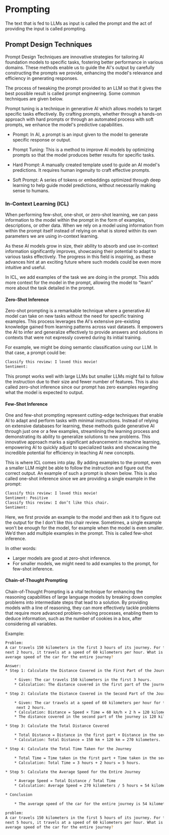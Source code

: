 # Prompting

The text that is fed to LLMs as input is called the prompt and the act of
providing the input is called prompting.

## Prompt Design Techniques

Prompt Design Techniques are innovative strategies for tailoring AI
foundation models to specific tasks, fostering better performance in
various domains. These methods enable us to guide the AI's output by
carefully constructing the prompts we provide, enhancing the model's
relevance and efficiency in generating responses.

The process of tweaking the prompt provided to an LLM so that it gives the
best possible result is called prompt engineering. Some common techniques are
given below.

Prompt tuning is a technique in generative AI which allows models to
target specific tasks effectively. By crafting prompts, whether through a
hands-on approach with hard prompts or through an automated process with
soft prompts, we enhance the model's predictive capabilities.

* Prompt: In AI, a prompt is an input given to the model to generate
 specific response or output.

* Prompt Tuning: This is a method to improve AI models by optimizing
prompts so that the model produces better results for specific tasks.

* Hard Prompt: A manually created template used to guide an AI model's
 predictions. It requires human ingenuity to craft effective prompts.

* Soft Prompt: A series of tokens or embeddings optimized through deep
 learning to help guide model predictions, without necessarily making sense to humans.

### In-Context Learning (ICL)

When performing few-shot, one-shot, or zero-shot learning, we can pass
information to the model within the prompt in the form of examples,
descriptions, or other data. When we rely on a model using information
from within the prompt itself instead of relying on what is stored within
its own parameters we are using in-context learning.

As these AI models grow in size, their ability to absorb and use
in-context information significantly improves, showcasing their potential
to adapt to various tasks effectively. The progress in this field is
inspiring, as these advances hint at an exciting future where such models
could be even more intuitive and useful.

In ICL, we add examples of the task we are doing in the prompt. This adds
more context for the model in the prompt, allowing the model to “learn” more
about the task detailed in the prompt.

#### Zero-Shot Inference

Zero-shot prompting is a remarkable technique where a generative AI model
can take on new tasks without the need for specific training examples.
This process leverages the AI's extensive pre-existing knowledge gained
from learning patterns across vast datasets. It empowers the AI to infer
and generalize effectively to provide answers and solutions in contexts
that were not expressly covered during its initial training.

For example, we might be doing semantic classification using our LLM. In that
case, a prompt could be:

```bash
Classify this review: I loved this movie!
Sentiment:
```

This prompt works well with large LLMs but smaller LLMs might fail to follow
the instruction due to their size and fewer number of features. This is also called
zero-shot inference since our prompt has zero examples regarding what the
model is expected to output.

#### Few-Shot Inference

One and few-shot prompting represent cutting-edge techniques that enable
AI to adapt and perform tasks with minimal instructions. Instead of
relying on extensive databases for learning, these methods guide
generative AI through just one or a few examples, streamlining the
learning process and demonstrating its ability to generalize solutions to
new problems. This innovative approach marks a significant advancement in
machine learning, empowering AI to quickly adjust to specialized tasks and
showcasing the incredible potential for efficiency in teaching AI new concepts.

This is where ICL comes into play. By adding examples to the prompt, even a
smaller LLM might be able to follow the instruction and figure out the correct
output. An example of such a prompt is shown below. This is also called
one-shot inference since we are providing a single example in the prompt:

```bash
Classify this review: I loved this movie!
Sentiment: Positive
Classify this review: I don’t like this chair.
Sentiment:
```

Here, we first provide an example to the model and then ask it to figure out the
output for the I don’t like this chair review.
Sometimes, a single example won’t be enough for the model, for example when
the model is even smaller. We’d then add multiple examples in the prompt. This
is called few-shot inference.

In other words:

* Larger models are good at zero-shot inference.
* For smaller models, we might need to add examples to the prompt, for
few-shot inference.

#### Chain-of-Thought Prompting

Chain-of-Thought Prompting is a vital technique for enhancing the
reasoning capabilities of large language models by breaking down complex
problems into intermediate steps that lead to a solution. By providing
models with a line of reasoning, they can more effectively tackle problems
that require more advanced problem-solving processes, enabling them to
deduce information, such as the number of cookies in a box, after
considering all variables.

Example:

```bash
Problem:
A car travels 150 kilometers in the first 3 hours of its journey. For the
next 2 hours, it travels at a speed of 60 kilometers per hour. What is the
average speed of the car for the entire journey?

Answer:
* Step 1: Calculate the Distance Covered in the First Part of the Journey

    * Given: The car travels 150 kilometers in the first 3 hours.
    * Calculation: The distance covered in the first part of the journey is 150 kilometers.

* Step 2: Calculate the Distance Covered in the Second Part of the Journey

    * Given: The car travels at a speed of 60 kilometers per hour for the
     next 2 hours.
    * Calculation: Distance = Speed × Time = 60 km/h × 2 h = 120 kilometers.
    * The distance covered in the second part of the journey is 120 kilometers.

* Step 3: Calculate the Total Distance Covered

    * Total Distance = Distance in the first part + Distance in the second part
    * Calculation: Total Distance = 150 km + 120 km = 270 kilometers.

* Step 4: Calculate the Total Time Taken for the Journey

    * Total Time = Time taken in the first part + Time taken in the second part
    * Calculation: Total Time = 3 hours + 2 hours = 5 hours.

* Step 5: Calculate the Average Speed for the Entire Journey

    * Average Speed = Total Distance / Total Time
    * Calculation: Average Speed = 270 kilometers / 5 hours = 54 kilometers per hour.

* Conclusion

    * The average speed of the car for the entire journey is 54 kilometers per hour.

problem:
A car travels 150 kilometers in the first 5 hours of its journey. For the
next 5 hours, it travels at a speed of 60 kilometers per hour. What is the
average speed of the car for the entire journey?
```

